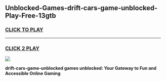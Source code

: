 
## Unblocked-Games-drift-cars-game-unblocked-Play-Free-13gtb
<h3>
<a href="https://premium76.site?title=drift-cars-game-unblocked&ref=15A">CLICK TO PLAY</a></h3>
<hr>

<h3>
<a href="https://premium76.site?title=drift-cars-game-unblocked&ref=15A">CLICK 2 PLAY</a>
  
</h3>

<a href="https://premium76.site?title=drift-cars-game-unblocked&ref=15A"><img src="https://clearcache.store/games.png"></a>


**drift-cars-game-unblocked games unblocked: Your Gateway to Fun and Accessible Online Gaming**
